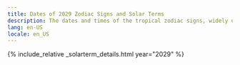 ```yaml
---
title: Dates of 2029 Zodiac Signs and Solar Terms
description: The dates and times of the tropical zodiac signs, widely used in western astrology, and solar terms of year 2029
lang: en-US
locale: en_US
---
```

{% include_relative _solarterm_details.html year="2029" %}
